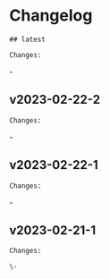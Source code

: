 # Changelog

    ## latest
    
    Changes:

\-
    
## v2023-02-22-2
    
    Changes:

\-
    
## v2023-02-22-1
    
    Changes:

\-
    
## v2023-02-21-1
    
    Changes:
    
    \-
    
